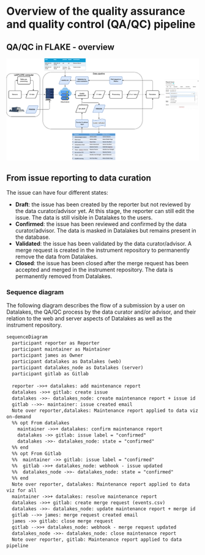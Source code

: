 # Overview of the quality assurance and quality control (QA/QC) pipeline

## QA/QC in FLAKE - overview

![Screenshot](img/qc_overview.png)

## From issue reporting to data curation

The issue can have four different states:

- **Draft**: the issue has been created by the reporter but not reviewed by the data curator/advisor yet. At this stage, the reporter can still edit the issue. The data is still visible in Datalakes to the users.
- **Confirmed**: the issue has been reviewed and confirmed by the data curator/advisor. The data is masked in Datalakes but remains present in the database.
- **Validated**: the issue has been validated by the data curator/advisor. A merge request is created in the instrument repository to permanently remove the data from Datalakes.
- **Closed**: the issue has been closed after the merge request has been accepted and merged in the instrument repository. The data is permanently removed from Datalakes.

### Sequence diagram

The following diagram describes the flow of a submission by a user on Datalakes, the QA/QC process by the data curator and/or advisor, and their relation to the web and server aspects of Datalakes as well as the instrument repository.

```mermaid
sequenceDiagram
  participant reporter as Reporter
  participant maintainer as Maintainer
  participant james as Owner
  participant datalakes as Datalakes (web)
  participant datalakes_node as Datalakes (server)
  participant gitlab as Gitlab

  reporter ->>+ datalakes: add maintenance report
  datalakes ->>+ gitlab: create issue
  datalakes ->>- datalakes_node: create maintenance report + issue id
  gitlab -->>- maintainer: issue created email
  Note over reporter,datalakes: Maintenance report applied to data viz on-demand
  %% opt From datalakes
    maintainer ->>+ datalakes: confirm maintenance report
    datalakes ->> gitlab: issue label = "confirmed"
    datalakes ->>- datalakes_node: state = "confirmed"
  %% end
  %% opt From Gitlab
  %%  maintainer ->> gitlab: issue label = "confirmed"
  %%  gitlab ->>+ datalakes_node: webhook - issue updated
  %%  datalakes_node ->>- datalakes_node: state = "confirmed"
  %% end
  Note over reporter, datalakes: Maintenance report applied to data viz for all
  maintainer ->>+ datalakes: resolve maintenance report
  datalakes ->>+ gitlab: create merge request (events.csv)
  datalakes ->>- datalakes_node: update maintenance report + merge id
  gitlab -->> james: merge request created email
  james ->> gitlab: close merge request
  gitlab -->>+ datalakes_node: webhook - merge request updated
  datalakes_node ->>- datalakes_node: close maintenance report
  Note over reporter, gitlab: Maintenance report applied to data pipeline
```

